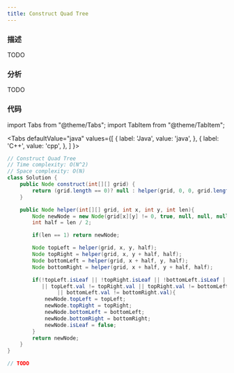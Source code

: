 ```yaml
---
title: Construct Quad Tree
---
```


### 描述

TODO

### 分析

TODO

### 代码

import Tabs from "@theme/Tabs";
import TabItem from "@theme/TabItem";

<Tabs
defaultValue="java"
values={[
{ label: 'Java', value: 'java', },
{ label: 'C++', value: 'cpp', },
]
}>
<TabItem value="java">

```java
// Construct Quad Tree
// Time complexity: O(N^2)
// Space complexity: O(N)
class Solution {
    public Node construct(int[][] grid) {
        return (grid.length == 0)? null : helper(grid, 0, 0, grid.length);
    }

    public Node helper(int[][] grid, int x, int y, int len){
        Node newNode = new Node(grid[x][y] != 0, true, null, null, null, null);
        int half = len / 2;

        if(len == 1) return newNode;

        Node topLeft = helper(grid, x, y, half);    
        Node topRight = helper(grid, x, y + half, half);
        Node bottomLeft = helper(grid, x + half, y, half);                            
        Node bottomRight = helper(grid, x + half, y + half, half);

        if(!topLeft.isLeaf || !topRight.isLeaf || !bottomLeft.isLeaf || !bottomRight.isLeaf
           || topLeft.val != topRight.val || topRight.val != bottomLeft.val 
                || bottomLeft.val != bottomRight.val){
            newNode.topLeft = topLeft;
            newNode.topRight = topRight;
            newNode.bottomLeft = bottomLeft;
            newNode.bottomRight = bottomRight;
            newNode.isLeaf = false;
        }
        return newNode;
    }
}
```

</TabItem>
<TabItem value="cpp">

```cpp
// TODO
```

</TabItem>
</Tabs>
